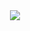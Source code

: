 <div align="center">
  <img  src="https://github-readme-streak-stats.herokuapp.com?user=cws001&theme=onedark&date_format=M%20j%5B%2C%20Y%5D" />
</div>
